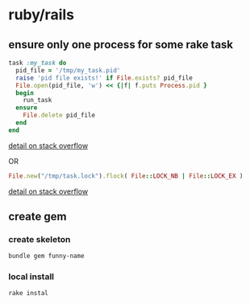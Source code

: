 # ruby/rails

## ensure only one process for some rake task

```ruby
task :my_task do
  pid_file = '/tmp/my_task.pid'
  raise 'pid file exists!' if File.exists? pid_file
  File.open(pid_file, 'w') << {|f| f.puts Process.pid }
  begin
    run_task
  ensure
    File.delete pid_file
  end
end
```
[detail on stack overflow](http://stackoverflow.com/questions/3983883/how-to-ensure-a-rake-task-only-running-a-process-at-a-time)

OR

```ruby
File.new("/tmp/task.lock").flock( File::LOCK_NB | File::LOCK_EX )
```
[detail on stack overflow](http://stackoverflow.com/questions/661684/how-do-i-ensure-only-one-instance-of-a-ruby-script-is-running-at-a-time)

## create gem

### create skeleton
```bash
bundle gem funny-name
```

### local install
```bash
rake instal
```







